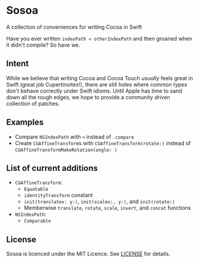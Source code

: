 # Sosoa
A collection of conveniences for writing Cocoa in Swift

Have you ever written `indexPath < otherIndexPath` and then groaned when it didn't compile? So have we.

## Intent

While we believe that writing Cocoa and Cocoa Touch _usually_ feels great in Swift (great job Cupertinoites!), there are still holes where common types don't behave correctly under Swift idioms. Until Apple has time to sand down all the rough edges, we hope to provide a community driven collection of patches.

## Examples

- Compare `NSIndexPath` with `<` instead of `.compare`
- Create `CGAffineTransform`s with `CGAffineTransform(rotate:)` instead of `CGAffineTransformMakeRotation(angle: )`

## List of current additions

- `CGAffineTransform`:
	- `Equatable`
	- `identityTransform` constant
	- `init(translatex: y:)`, `init(scalex:, y:)`, and `init(rotate:)`
	- Memberwise `translate`, `rotate`, `scale`, `invert`, and `concat` functions
- `NSIndexPath`:
	- `Comparable`

## License

Sosoa is licenced under the MIT Licence. See [LICENSE](LICENSE) for details.
